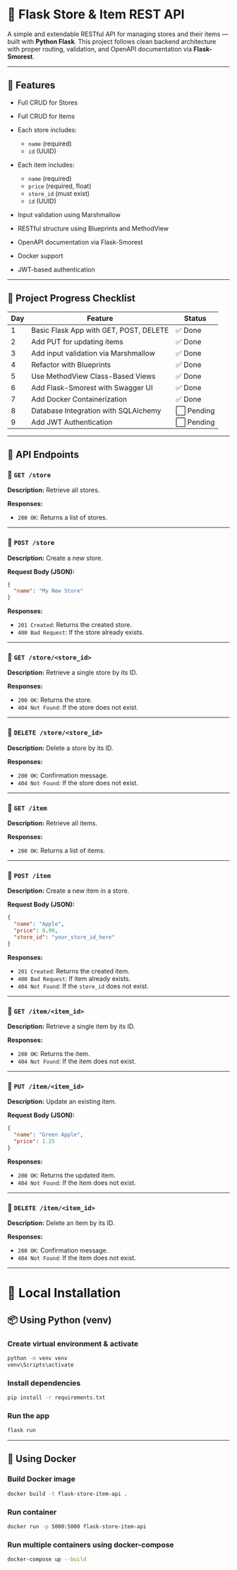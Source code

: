 # 🏪 Flask Store & Item REST API

A simple and extendable RESTful API for managing stores and their items — built with **Python Flask**.
This project follows clean backend architecture with proper routing, validation, and OpenAPI documentation via **Flask-Smorest**.

---

## 📝 Features

* Full CRUD for Stores
* Full CRUD for Items
* Each store includes:

  * `name` (required)
  * `id` (UUID)
* Each item includes:

  * `name` (required)
  * `price` (required, float)
  * `store_id` (must exist)
  * `id` (UUID)
* Input validation using Marshmallow
* RESTful structure using Blueprints and MethodView
* OpenAPI documentation via Flask-Smorest
* Docker support
* JWT-based authentication 

---

## 🚧 Project Progress Checklist

| Day | Feature                                | Status    |
| --- | -------------------------------------- | --------- |
| 1   | Basic Flask App with GET, POST, DELETE | ✅ Done    |
| 2   | Add PUT for updating items             | ✅ Done    |
| 3   | Add input validation via Marshmallow   | ✅ Done    |
| 4   | Refactor with Blueprints               | ✅ Done    |
| 5   | Use MethodView Class-Based Views       | ✅ Done    |
| 6   | Add Flask-Smorest with Swagger UI      | ✅ Done    |
| 7   | Add Docker Containerization            | ✅ Done    |
| 8   | Database Integration with SQLAlchemy   | ⬜ Pending |
| 9   | Add JWT Authentication                 | ⬜ Pending |

---

## 📘 API Endpoints

### 🔹 `GET /store`

**Description:** Retrieve all stores.

**Responses:**

* `200 OK`: Returns a list of stores.

---

### 🔹 `POST /store`

**Description:** Create a new store.

**Request Body (JSON):**

```json
{
  "name": "My New Store"
}
```

**Responses:**

* `201 Created`: Returns the created store.
* `400 Bad Request`: If the store already exists.

---

### 🔹 `GET /store/<store_id>`

**Description:** Retrieve a single store by its ID.

**Responses:**

* `200 OK`: Returns the store.
* `404 Not Found`: If the store does not exist.

---

### 🔹 `DELETE /store/<store_id>`

**Description:** Delete a store by its ID.

**Responses:**

* `200 OK`: Confirmation message.
* `404 Not Found`: If the store does not exist.

---

### 🔸 `GET /item`

**Description:** Retrieve all items.

**Responses:**

* `200 OK`: Returns a list of items.

---

### 🔸 `POST /item`

**Description:** Create a new item in a store.

**Request Body (JSON):**

```json
{
  "name": "Apple",
  "price": 0.99,
  "store_id": "your_store_id_here"
}
```

**Responses:**

* `201 Created`: Returns the created item.
* `400 Bad Request`: If item already exists.
* `404 Not Found`: If the `store_id` does not exist.

---

### 🔸 `GET /item/<item_id>`

**Description:** Retrieve a single item by its ID.

**Responses:**

* `200 OK`: Returns the item.
* `404 Not Found`: If the item does not exist.

---

### 🔸 `PUT /item/<item_id>`

**Description:** Update an existing item.

**Request Body (JSON):**

```json
{
  "name": "Green Apple",
  "price": 1.25
}
```

**Responses:**

* `200 OK`: Returns the updated item.
* `404 Not Found`: If the item does not exist.

---

### 🔸 `DELETE /item/<item_id>`

**Description:** Delete an item by its ID.

**Responses:**

* `200 OK`: Confirmation message.
* `404 Not Found`: If the item does not exist.

---

# 🔧 Local Installation

## 📦 Using Python (venv)

### Create virtual environment & activate

```bash
python -m venv venv
venv\Scripts\activate
```

### Install dependencies

```bash
pip install -r requirements.txt
```

### Run the app

```bash
flask run
```

---

## 🐳 Using Docker

### Build Docker image

```bash
docker build -t flask-store-item-api .
```

### Run container

```bash
docker run -p 5000:5000 flask-store-item-api
```

### Run multiple containers using docker-compose

```bash
docker-compose up --build
```
